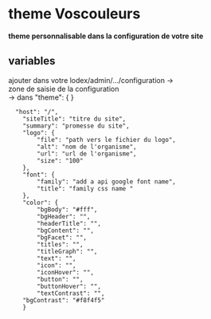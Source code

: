 # theme Voscouleurs

**theme personnalisable dans la configuration de votre site**

## variables

ajouter dans votre lodex/admin/.../configuration ->  
zone de saisie de la configuration  
-> dans "theme": { }

      "host": "/",
        "siteTitle": "titre du site",
        "summary": "promesse du site",
        "logo": {
            "file": "path vers le fichier du logo",
            "alt": "nom de l'organisme",
            "url": "url de l'organisme",
            "size": "100"
        },
        "font": {
            "family": "add a api google font name",
            "title": "family css name "
        },
        "color": {
            "bgBody": "#fff",
            "bgHeader": "",
            "headerTitle": "",
            "bgContent": "",
            "bgFacet": "",
            "titles": "",
            "titleGraph": "",
            "text": "",
            "icon": "",
            "iconHover": "",
            "button": "",
            "buttonHover": "",
            "textContrast": "",
        "bgContrast": "#f8f4f5"
        }
